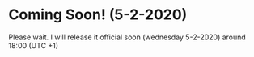 # Coming Soon! (5-2-2020)

Please wait. I will release it official soon (wednesday 5-2-2020) around 18:00 (UTC +1)